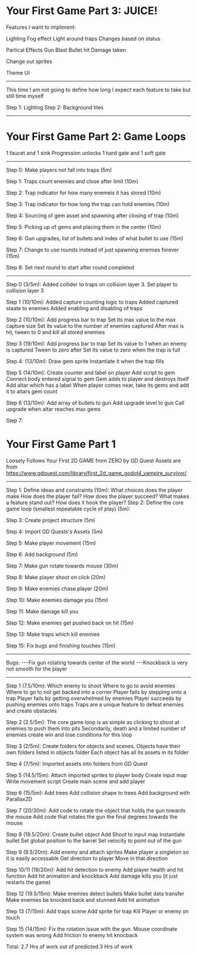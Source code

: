 # Your First Game Part 3: JUICE!

Features I want to impliment:

Lighting
	Fog effect
	Light around traps
		Changes based on status
	
Partical Effects
	Gun Blast
	Bullet hit
	Damage taken

Change out sprites

Theme UI

---

This time I am not going to define how long I expect each feature to take but still time myself

Step 1: Lighting
Step 2: Background tiles

---

# Your First Game Part 2: Game Loops

1 faucet and 1 sink
Progression unlocks
1 hard gate and 1 soft gate

---
Step 0: Make players not fall into traps (5m)

Step 1: Traps count enemies and close after limit (10m)

Step 2: Trap indicator for how many enemeis it has stored (10m)

Step 3: Trap indicator for how long the trap can hold enemies (10m)

Step 4: Sourcing of gem asset and spawning after closing of trap (10m)

Step 5: Picking up of gems and placing them in the center (10m)

Step 6: Gun upgrades, list of bullets and index of what bullet to use (15m)

Step 7: Change to use rounds instead of just spawning enemies forever (15m)

Step 8: Set next round to start after round completed

---

Step 0 (3/5m):
	Added collider to traps on collision layer 3. Set player to collision layer 3

Step 1 (10/10m):
	Added capture counting logic to traps
	Added captured staate to enemies
	Added enabling and disabling of traps
 
Step 2 (10/10m):
	Add progress bar to trap
	Set its max value to the max capture size
	Set its value to the number of enemies captured
	After max is hit, tween to 0 and kill all stored enemies
	
Step 3 (19/10m):
	Add progress bar to trap
	Set its value to 1 when an enemy is captured
	Tween to zero after
	Set its value to zero when the trap is full
	
Step 4: (13/10m):
	Draw gem sprite
	Instantiate it when the trap fills
	
Step 5 (14/10m):
	Create counter and label on player
	Add script to gem
	Connect body entered signal to gem
	Gem adds to player and destroys itself
	Add altar which has a label
	When player comes near, take its gems and add it to altars gem count
	
Step 6 (13/10m):
	Add array of bullets to gun
	Add upgrade level to gun
	Call upgrade when altar reaches max gems
	
Step 7:
	

# Your First Game Part 1

Loosely Follows Your First 2D GAME from ZERO by GD Quest
Assets are from https://www.gdquest.com/library/first_2d_game_godot4_vampire_survivor/

---

Step 1: Define ideas and constraints (10m):
	What choices does the player make
	How does the player fail?
	How does the player succeed?
	What makes a feature stand out? How does it hook the player?
Step 2: Define the core game loop (smallest repeatable cycle of play) (5m): 

Step 3: Create project structure (5m)

Step 4: Import GD Quests's Assets (5m)

Step 5: Make player movement (15m)

Step 6: Add background (5m)

Step 7: Make gun rotate towards mouse (30m)

Step 8: Make player shoot on click (20m)

Step 9: Make enemies chase player (20m)

Step 10: Make enemies damage you (15m)

Step 11: Make damage kill you

Step 12: Make enemies get pushed back on hit (15m)

Step 13: Make traps which kill enemies

Step 15: Fix bugs and finishing touches (15m)

----------------------------

Bugs:
---Fix gun rotating towards center of the world
---Knockback is very not smooth for the player

----------------------------

Step 1 (7.5/10m):
	Which enemy to shoot
	Where to go to avoid enemies
	Where to go to not get backed into a corner
	Player fails by stepping onto a trap
	Player fails by getting overwhelmed by enemies
	Player succeeds by pushing enemies onto traps
	Traps are a unique feature to defeat enemies and create obstacles
	
Step 2 (2.5/5m):
	The core game loop is as simple as clicking to shoot at enemies to push them into pits
	Secondarily, death and a limited number of enemies create win and lose conditions for this loop
	
Step 3 (2/5m):
	Create folders for objects and scenes.
	Objects have their own folders listed in objects folder
	Each object has all its assets in its folder
	
Step 4 (7/5m):
	Imported assets into folders from GD Quest
	
Step 5 (14.5/15m):
	Attach imported sprites to player body
	Create input map
	Write movement script
	Create main scene and add player

Step 6 (15/5m):
	Add trees
	Add collision shape to trees
	Add background with Parallax2D

Step 7 (20/30m):
	Add code to rotate the object that holds the gun towards the mouse
	Add code that rotates the gun the final degrees towards the mouse

Step 8 (19.5/20m):
	Create bullet object
	Add Shoot to input map
	Instantiate bullet
	Set global position to the barrel
	Set velocity to point out of the gun
	
Step 9 (9.5/20m):
	Add enemy and attach sprites
	Make player a singleton so it is easily accessable
	Get direction to player
	Move in that direction
		
Step 10/11 (19/20m):
	Add hit detection to enemy
	Add player health and hit function
	Add hit animation and knockback
	Add damage kills you (it just restarts the game)
	
Step 12 (19.5/15m):
	Make enemies detect bullets
	Make bullet data transfer
	Make enemies be knocked back and stunned
	Add hit animation
	
Step 13 (7/15m):
	Add traps scene
	Add sprite for trap
	Kill Player or enemy on touch
	
Step 15 (14/15m):
	Fix the rotation issue with the gun. Mouse coordinate system was wrong
	Add friction to enemy hit knocback

Total: 2.7 Hrs of work out of predicted 3 Hrs of work
